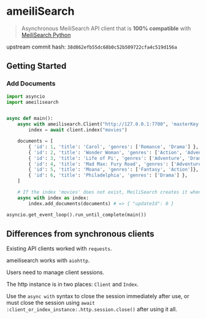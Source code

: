 # ameiliSearch

> Asynchronous MeiliSearch API client that is **100% compatible** with [MeiliSearch Python](https://github.com/meilisearch/meilisearch-python)

upstream commit hash: ``38d862efb55dc68b0c52b509722cfa4c519d156a``

## Getting Started

### Add Documents

```py
import asyncio
import ameilisearch


async def main():
    async with ameilisearch.Client("http://127.0.0.1:7700", 'masterKey') as client:
        index = await client.index("movies")

    documents = [
        { 'id': 1, 'title': 'Carol', 'genres': ['Romance', 'Drama'] },
        { 'id': 2, 'title': 'Wonder Woman', 'genres': ['Action', 'Adventure'] },
        { 'id': 3, 'title': 'Life of Pi', 'genres': ['Adventure', 'Drama'] },
        { 'id': 4, 'title': 'Mad Max: Fury Road', 'genres': ['Adventure', 'Science Fiction'] },
        { 'id': 5, 'title': 'Moana', 'genres': ['Fantasy', 'Action']},
        { 'id': 6, 'title': 'Philadelphia', 'genres': ['Drama'] },
    ]

    # If the index 'movies' does not exist, MeiliSearch creates it when you first add the documents.
    async with index as index:
        index.add_documents(documents) # => { "updateId": 0 }

asyncio.get_event_loop().run_until_complete(main())

```

## Differences from synchronous clients

Existing API clients worked with ``requests``.

ameilisearch works with ``aiohttp``.

Users need to manage client sessions.

The http instance is in two places: ``Client`` and ``Index``.

Use the ``async with`` syntax to close the session immediately after use, or must close the session using ``await :client_or_index_instance:.http.session.close()`` after using it all.
